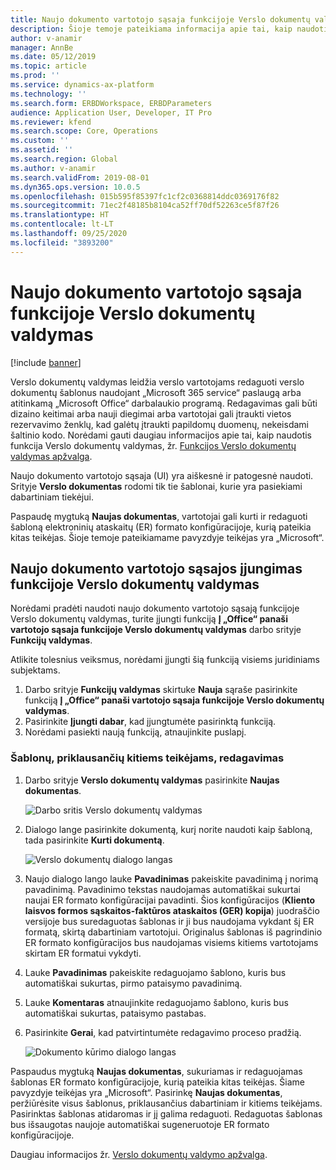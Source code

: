 ```yaml
---
title: Naujo dokumento vartotojo sąsaja funkcijoje Verslo dokumentų valdymas
description: Šioje temoje pateikiama informacija apie tai, kaip naudoti naujo dokumento vartotojo sąsają (UI) elektroninių ataskaitų (ER) sistemos funkcijoje Verslo dokumentų valdymas.
author: v-anamir
manager: AnnBe
ms.date: 05/12/2019
ms.topic: article
ms.prod: ''
ms.service: dynamics-ax-platform
ms.technology: ''
ms.search.form: ERBDWorkspace, ERBDParameters
audience: Application User, Developer, IT Pro
ms.reviewer: kfend
ms.search.scope: Core, Operations
ms.custom: ''
ms.assetid: ''
ms.search.region: Global
ms.author: v-anamir
ms.search.validFrom: 2019-08-01
ms.dyn365.ops.version: 10.0.5
ms.openlocfilehash: 015b595f85397fc1cf2c0368814ddc0369176f82
ms.sourcegitcommit: 71ec2f48185b8104ca52ff70df52263ce5f87f26
ms.translationtype: HT
ms.contentlocale: lt-LT
ms.lasthandoff: 09/25/2020
ms.locfileid: "3893200"
---
```

# <a name="new-document-user-interface-in-business-document-management"></a>Naujo dokumento vartotojo sąsaja funkcijoje Verslo dokumentų valdymas

[!include [banner](../includes/banner.md)]

Verslo dokumentų valdymas leidžia verslo vartotojams redaguoti verslo dokumentų šablonus naudojant „Microsoft 365 service“ paslaugą arba atitinkamą „Microsoft Office“ darbalaukio programą. Redagavimas gali būti dizaino keitimai arba nauji diegimai arba vartotojai gali įtraukti vietos rezervavimo ženklų, kad galėtų įtraukti papildomų duomenų, nekeisdami šaltinio kodo. Norėdami gauti daugiau informacijos apie tai, kaip naudotis funkcija Verslo dokumentų valdymas, žr. [Funkcijos Verslo dokumentų valdymas apžvalga](er-business-document-management.md).

Naujo dokumento vartotojo sąsaja (UI) yra aiškesnė ir patogesnė naudoti. Srityje **Verslo dokumentas** rodomi tik tie šablonai, kurie yra pasiekiami dabartiniam tiekėjui.

Paspaudę mygtuką **Naujas dokumentas**, vartotojai gali kurti ir redaguoti šabloną elektroninių ataskaitų (ER) formato konfigūracijoje, kurią pateikia kitas teikėjas. Šioje temoje pateikiamame pavyzdyje teikėjas yra „Microsoft“.

## <a name="make-the-new-document-ui-in-business-document-management-available"></a>Naujo dokumento vartotojo sąsajos įjungimas funkcijoje Verslo dokumentų valdymas

Norėdami pradėti naudoti naujo dokumento vartotojo sąsają funkcijoje Verslo dokumentų valdymas, turite įjungti funkciją **Į „Office“ panaši vartotojo sąsaja funkcijoje Verslo dokumentų valdymas** darbo srityje **Funkcijų valdymas**.

Atlikite tolesnius veiksmus, norėdami įjungti šią funkciją visiems juridiniams subjektams.

1. Darbo srityje **Funkcijų valdymas** skirtuke **Nauja** sąraše pasirinkite funkciją **Į „Office“ panaši vartotojo sąsaja funkcijoje Verslo dokumentų valdymas**.
2. Pasirinkite **Įjungti dabar**, kad įjungtumėte pasirinktą funkciją.
3. Norėdami pasiekti naują funkciją, atnaujinkite puslapį.

### <a name="edit-templates-that-are-owned-by-other-providers"></a>Šablonų, priklausančių kitiems teikėjams, redagavimas

1. Darbo srityje **Verslo dokumentų valdymas** pasirinkite **Naujas dokumentas**.

    ![Darbo sritis Verslo dokumentų valdymas](./media/BDM_overview_new_template1.png)

2. Dialogo lange pasirinkite dokumentą, kurį norite naudoti kaip šabloną, tada pasirinkite **Kurti dokumentą**.

    ![Verslo dokumentų dialogo langas](./media/BDM_overview_new_template2.png)

3. Naujo dialogo lango lauke **Pavadinimas** pakeiskite pavadinimą į norimą pavadinimą. Pavadinimo tekstas naudojamas automatiškai sukurtai naujai ER formato konfigūracijai pavadinti. Šios konfigūracijos (**Kliento laisvos formos sąskaitos-faktūros ataskaitos (GER) kopija**) juodraščio versijoje bus suredaguotas šablonas ir ji bus naudojama vykdant šį ER formatą, skirtą dabartiniam vartotojui. Originalus šablonas iš pagrindinio ER formato konfigūracijos bus naudojamas visiems kitiems vartotojams skirtam ER formatui vykdyti.
4. Lauke **Pavadinimas** pakeiskite redaguojamo šablono, kuris bus automatiškai sukurtas, pirmo pataisymo pavadinimą.
5. Lauke **Komentaras** atnaujinkite redaguojamo šablono, kuris bus automatiškai sukurtas, pataisymo pastabas.
6. Pasirinkite **Gerai**, kad patvirtintumėte redagavimo proceso pradžią.

    ![Dokumento kūrimo dialogo langas](./media/BDM_overview_new_template3.png)

Paspaudus mygtuką **Naujas dokumentas**, sukuriamas ir redaguojamas šablonas ER formato konfigūracijoje, kurią pateikia kitas teikėjas. Šiame pavyzdyje teikėjas yra „Microsoft“. Pasirinkę **Naujas dokumentas**, peržiūrėsite visus šablonus, priklausančius dabartiniam ir kitiems teikėjams. Pasirinktas šablonas atidaromas ir jį galima redaguoti. Redaguotas šablonas bus išsaugotas naujoje automatiškai sugeneruotoje ER formato konfigūracijoje.

Daugiau informacijos žr. [Verslo dokumentų valdymo apžvalga](er-business-document-management.md).
